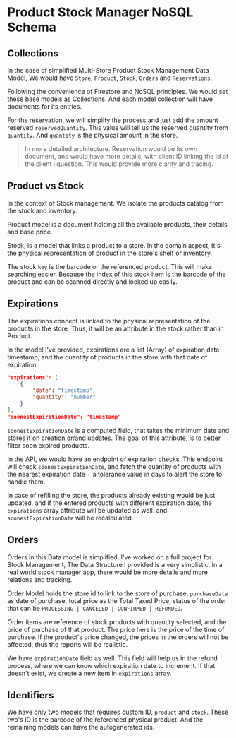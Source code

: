 # Product Stock Manager NoSQL Schema

## Collections

In the case of simplified Multi-Store Product Stock Management Data Model, We would have `Store`, `Product`, `Stock`, `Orders` and `Reservations`.

Following the convenience of Firestore and NoSQL principles. We would set these base models as Collections. And each model collection will have documents for its entries.

For the reservation, we will simplify the process and just add the amount reserved `reservedQuantity`. This value will tell us the reserved quantity from `quantity`. And `quantity` is the physical amount in the store.

> In more detailed architecture. Reservation would be its own document, and would have more details, with client ID linking the id of the client i question. This would provide more clarity and tracing.

## Product vs Stock

In the context of Stock management. We isolate the products catalog from the stock and inventory.

Product model is a document holding all the available products, their details and base price.

Stock, is a model that links a product to a store. In the domain aspect, It's the physical representation of product in the store's shelf or inventory.

The stock `key` is the barcode or the referenced product. This will make searching easier. Because the index of this stock item is the barcode of the product and can be scanned directly and looked up easily.

## Expirations

The expirations concept is linked to the physical representation of the products in the store. Thus, it will be an attribute in the stock rather than in Product.

In the model I've provided, expirations are a list (Array) of expiration date timestamp, and the quantity of products in the store with that date of expiration.

```json
"expirations": [
    {
        "date": "timestamp",
        "quantity": "number"
    }
],
"soonestExpirationDate": "timestamp"
```

`soonestExpirationDate` is a computed field, that takes the minimum date and stores it on creation or/and updates. The goal of this attribute, is to better filter soon expired products.

In the API, we would have an endpoint of expiration checks, This endpoint will check `soonestExpirationDate`, and fetch the quantity of products with the nearest expiration date + a tolerance value in days to alert the store to handle them.

In case of refilling the store, the products already existing would be just updated, and if the entered products with different expiration date, the `expirations` array attribute will be updated as well. and `soonestExpirationDate` will be recalculated.

## Orders

Orders in this Data model is simplified. I've worked on a full project for Stock Management, The Data Structure I provided is a very simplistic. In a real world stock manager app, there would be more details and more relations and tracking.

Order Model holds the store id to link to the store of purchase, `purchaseDate` as date of purchase, total price as the Total Taxed Price, status of the order that can be `PROCESSING | CANCELED | CONFIRMED | REFUNDED`.

Order items are reference of stock products with quantity selected, and the price of purchase of that product.
The price here is the price of the time of purchase. If the product's price changed, the prices in the orders will not be affected, thus the reports will be realistic.

We have `expirationDate` field as well. This field will help us in the refund process, where we can know which expiration date to increment. If that doesn't exist, we create a new item in `expirations` array.

## Identifiers

We have only two models that requires custom ID, `product` and `stock`. These two's ID is the barcode of the referenced physical product. And the remaining models can have the autogenerated ids.
